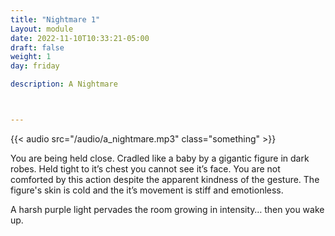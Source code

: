 ```yaml
---
title: "Nightmare 1"
Layout: module
date: 2022-11-10T10:33:21-05:00
draft: false
weight: 1
day: friday

description: A Nightmare



---
```


{{< audio src="/audio/a_nightmare.mp3" class="something" >}}

  You are being held close. Cradled like a baby by a gigantic figure in dark robes. Held tight to it’s chest you cannot see it’s face. You are not comforted by this action despite the apparent kindness of the gesture. The figure's skin is cold and the it’s movement is stiff and emotionless. 

  A harsh purple light pervades the room growing in intensity… then you wake up. 

